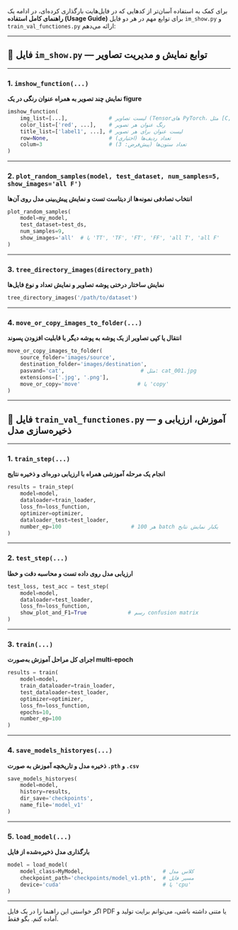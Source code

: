 برای کمک به استفاده آسان‌تر از کدهایی که در فایل‌هایت بارگذاری کرده‌ای، در ادامه یک **راهنمای کامل استفاده (Usage Guide)** برای توابع مهم در هر دو فایل `im_show.py` و `train_val_functiones.py` ارائه می‌دهم:

---

## 📁 فایل `im_show.py` — توابع نمایش و مدیریت تصاویر

---

### 1. `imshow_function(...)`

**نمایش چند تصویر به همراه عنوان رنگی در یک figure**

```python
imshow_function(
    img_list=[...],             # لیست تصاویر (Tensorهای PyTorch، مثل [C, H, W])
    color_list=['red', ...],    # رنگ عنوان هر تصویر
    title_list=['label1', ...], # لیست عنوان برای هر تصویر
    row=None,                   # تعداد ردیف‌ها (اختیاری)
    colum=3                     # تعداد ستون‌ها (پیش‌فرض: 3)
)
```

---

### 2. `plot_random_samples(model, test_dataset, num_samples=5, show_images='all F')`

**انتخاب تصادفی نمونه‌ها از دیتاست تست و نمایش پیش‌بینی مدل روی آن‌ها**

```python
plot_random_samples(
    model=my_model,
    test_dataset=test_ds,
    num_samples=9,
    show_images='all'  # یا 'TT', 'TF', 'FT', 'FF', 'all T', 'all F'
)
```

---

### 3. `tree_directory_images(directory_path)`

**نمایش ساختار درختی پوشه تصاویر و نمایش تعداد و نوع فایل‌ها**

```python
tree_directory_images('/path/to/dataset')
```

---

### 4. `move_or_copy_images_to_folder(...)`

**انتقال یا کپی تصاویر از یک پوشه به پوشه دیگر با قابلیت افزودن پسوند**

```python
move_or_copy_images_to_folder(
    source_folder='images/source',
    destination_folder='images/destination',
    pasvand='cat',                        # مثل: cat_001.jpg
    extensions=['.jpg', '.png'],
    move_or_copy='move'                  # یا 'copy'
)
```

---

## 📁 فایل `train_val_functiones.py` — آموزش، ارزیابی و ذخیره‌سازی مدل

---

### 1. `train_step(...)`

**انجام یک مرحله آموزشی همراه با ارزیابی دوره‌ای و ذخیره نتایج**

```python
results = train_step(
    model=model,
    dataloader=train_loader,
    loss_fn=loss_function,
    optimizer=optimizer,
    dataloader_test=test_loader,
    number_ep=100                      # هر 100 batch یکبار نمایش نتایج
)
```

---

### 2. `test_step(...)`

**ارزیابی مدل روی داده تست و محاسبه دقت و خطا**

```python
test_loss, test_acc = test_step(
    model=model,
    dataloader=test_loader,
    loss_fn=loss_function,
    show_plot_and_F1=True             # رسم confusion matrix
)
```

---

### 3. `train(...)`

**اجرای کل مراحل آموزش به‌صورت multi-epoch**

```python
results = train(
    model=model,
    train_dataloader=train_loader,
    test_dataloader=test_loader,
    optimizer=optimizer,
    loss_fn=loss_function,
    epochs=10,
    number_ep=100
)
```

---

### 4. `save_models_historyes(...)`

**ذخیره مدل و تاریخچه آموزش به صورت `.pth` و `.csv`**

```python
save_models_historyes(
    model=model,
    history=results,
    dir_save='checkpoints',
    name_file='model_v1'
)
```

---

### 5. `load_model(...)`

**بارگذاری مدل ذخیره‌شده از فایل**

```python
model = load_model(
    model_class=MyModel,                         # کلاس مدل
    checkpoint_path='checkpoints/model_v1.pth',  # مسیر فایل
    device='cuda'                                # یا 'cpu'
)
```

---

اگر خواستی این راهنما را در یک فایل PDF یا متنی داشته باشی، می‌توانم برایت تولید و آماده کنم. بگو فقط.
